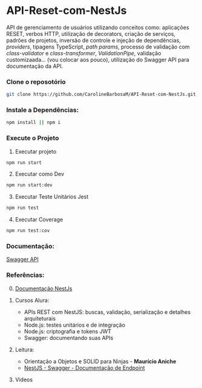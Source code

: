 # API-Reset-com-NestJs

API de gerenciamento de usuários utilizando conceitos como: aplicações RESET, verbos HTTP, utilização de decorators, 
criação de serviços, padrões de projetos, inversão de controle e injeção de dependências, <em>providers</em>, tipagens TypeScript,
<em>path params</em>, processo de validação com  <em>class-validator </em> e  <em>class-transformer</em>, <em>ValidationPipe</em>, validação customizaada... (vou colocar aos pouco),
utilização do Swagger API para documentação da API.

### Clone o reposotório

```bash
git clone https://github.com/CarolineBarbosaM/API-Reset-com-NestJs.git

```

### Instale a Dependências:

```bash
npm install || npm i
```

### Execute o Projeto

1. Executar projeto
```bash
npm run start
```

2. Executar como Dev
```bash
npm run start:dev
```

3. Executar Teste Unitários Jest
```bash
npm run test
```

4. Executar Coverage
```bash
npm run test:cov
```

### Documentação:

[Swagger API](http://localhost:3000/api/)

### Referências:

0. [Documentação NestJs](https://docs.nestjs.com/)

1. Cursos Alura:
    - APIs REST com NestJS: buscas, validação, serialização e detalhes arquiteturais
    - Node.js: testes unitários e de integração
    - Node.js: criptografia e tokens JWT
    - Swagger: documentando suas APIs

2. Leitura:

    - Orientação a Objetos e SOLID para Ninjas - **Maurício Aniche**
    - [NestJS - Swagger - Documentação de Endpoint](https://github.com/FabricaDeSinapse/nestjs-documentacao-swagger/blob/main/README.md)

3. Videos
